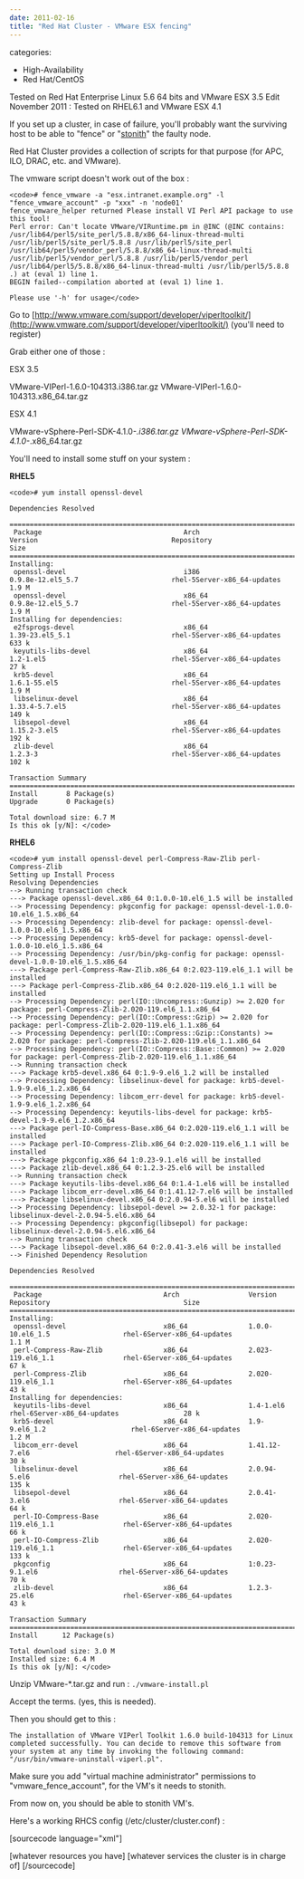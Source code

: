 ```yaml
---
date: 2011-02-16
title: "Red Hat Cluster - VMware ESX fencing"
---
```








categories:
- High-Availability
- Red Hat/CentOS


Tested on Red Hat Enterprise Linux 5.6 64 bits and VMware ESX 3.5
Edit November 2011 : Tested on RHEL6.1 and VMware ESX 4.1

If you set up a cluster, in case of failure, you'll probably want the surviving host to be able to "fence" or "[stonith](http://en.wikipedia.org/wiki/STONITH)" the faulty node.

Red Hat Cluster provides a collection of scripts for that purpose (for APC, ILO, DRAC, etc. and VMware).


The vmware script doesn't work out of the box :


    
    <code># fence_vmware -a "esx.intranet.example.org" -l "fence_vmware_account" -p "xxx" -n 'node01'
    fence_vmware_helper returned Please install VI Perl API package to use this tool!
    Perl error: Can't locate VMware/VIRuntime.pm in @INC (@INC contains: /usr/lib64/perl5/site_perl/5.8.8/x86_64-linux-thread-multi /usr/lib/perl5/site_perl/5.8.8 /usr/lib/perl5/site_perl /usr/lib64/perl5/vendor_perl/5.8.8/x86_64-linux-thread-multi /usr/lib/perl5/vendor_perl/5.8.8 /usr/lib/perl5/vendor_perl /usr/lib64/perl5/5.8.8/x86_64-linux-thread-multi /usr/lib/perl5/5.8.8 .) at (eval 1) line 1.
    BEGIN failed--compilation aborted at (eval 1) line 1.
    
    Please use '-h' for usage</code>





Go to [http://www.vmware.com/support/developer/viperltoolkit/](http://www.vmware.com/support/developer/viperltoolkit/) (you'll need to register)

Grab either one of those : 

ESX 3.5

VMware-VIPerl-1.6.0-104313.i386.tar.gz
VMware-VIPerl-1.6.0-104313.x86_64.tar.gz

ESX 4.1

VMware-vSphere-Perl-SDK-4.1.0-*.i386.tar.gz
VMware-vSphere-Perl-SDK-4.1.0-*.x86_64.tar.gz

You'll need to install some stuff on your system :

**RHEL5**


    
    <code># yum install openssl-devel
    
    Dependencies Resolved
    
    ========================================================================================================================================================================
     Package                                   Arch                         Version                                 Repository                                         Size
    ========================================================================================================================================================================
    Installing:
     openssl-devel                             i386                         0.9.8e-12.el5_5.7                       rhel-5Server-x86_64-updates                       1.9 M
     openssl-devel                             x86_64                       0.9.8e-12.el5_5.7                       rhel-5Server-x86_64-updates                       1.9 M
    Installing for dependencies:
     e2fsprogs-devel                           x86_64                       1.39-23.el5_5.1                         rhel-5Server-x86_64-updates                       633 k
     keyutils-libs-devel                       x86_64                       1.2-1.el5                               rhel-5Server-x86_64-updates                        27 k
     krb5-devel                                x86_64                       1.6.1-55.el5                            rhel-5Server-x86_64-updates                       1.9 M
     libselinux-devel                          x86_64                       1.33.4-5.7.el5                          rhel-5Server-x86_64-updates                       149 k
     libsepol-devel                            x86_64                       1.15.2-3.el5                            rhel-5Server-x86_64-updates                       192 k
     zlib-devel                                x86_64                       1.2.3-3                                 rhel-5Server-x86_64-updates                       102 k
    
    Transaction Summary
    ========================================================================================================================================================================
    Install       8 Package(s)
    Upgrade       0 Package(s)
    
    Total download size: 6.7 M
    Is this ok [y/N]: </code>



**RHEL6**


    
    <code># yum install openssl-devel perl-Compress-Raw-Zlib perl-Compress-Zlib
    Setting up Install Process
    Resolving Dependencies
    --> Running transaction check
    ---> Package openssl-devel.x86_64 0:1.0.0-10.el6_1.5 will be installed
    --> Processing Dependency: pkgconfig for package: openssl-devel-1.0.0-10.el6_1.5.x86_64
    --> Processing Dependency: zlib-devel for package: openssl-devel-1.0.0-10.el6_1.5.x86_64
    --> Processing Dependency: krb5-devel for package: openssl-devel-1.0.0-10.el6_1.5.x86_64
    --> Processing Dependency: /usr/bin/pkg-config for package: openssl-devel-1.0.0-10.el6_1.5.x86_64
    ---> Package perl-Compress-Raw-Zlib.x86_64 0:2.023-119.el6_1.1 will be installed
    ---> Package perl-Compress-Zlib.x86_64 0:2.020-119.el6_1.1 will be installed
    --> Processing Dependency: perl(IO::Uncompress::Gunzip) >= 2.020 for package: perl-Compress-Zlib-2.020-119.el6_1.1.x86_64
    --> Processing Dependency: perl(IO::Compress::Gzip) >= 2.020 for package: perl-Compress-Zlib-2.020-119.el6_1.1.x86_64
    --> Processing Dependency: perl(IO::Compress::Gzip::Constants) >= 2.020 for package: perl-Compress-Zlib-2.020-119.el6_1.1.x86_64
    --> Processing Dependency: perl(IO::Compress::Base::Common) >= 2.020 for package: perl-Compress-Zlib-2.020-119.el6_1.1.x86_64
    --> Running transaction check
    ---> Package krb5-devel.x86_64 0:1.9-9.el6_1.2 will be installed
    --> Processing Dependency: libselinux-devel for package: krb5-devel-1.9-9.el6_1.2.x86_64
    --> Processing Dependency: libcom_err-devel for package: krb5-devel-1.9-9.el6_1.2.x86_64
    --> Processing Dependency: keyutils-libs-devel for package: krb5-devel-1.9-9.el6_1.2.x86_64
    ---> Package perl-IO-Compress-Base.x86_64 0:2.020-119.el6_1.1 will be installed
    ---> Package perl-IO-Compress-Zlib.x86_64 0:2.020-119.el6_1.1 will be installed
    ---> Package pkgconfig.x86_64 1:0.23-9.1.el6 will be installed
    ---> Package zlib-devel.x86_64 0:1.2.3-25.el6 will be installed
    --> Running transaction check
    ---> Package keyutils-libs-devel.x86_64 0:1.4-1.el6 will be installed
    ---> Package libcom_err-devel.x86_64 0:1.41.12-7.el6 will be installed
    ---> Package libselinux-devel.x86_64 0:2.0.94-5.el6 will be installed
    --> Processing Dependency: libsepol-devel >= 2.0.32-1 for package: libselinux-devel-2.0.94-5.el6.x86_64
    --> Processing Dependency: pkgconfig(libsepol) for package: libselinux-devel-2.0.94-5.el6.x86_64
    --> Running transaction check
    ---> Package libsepol-devel.x86_64 0:2.0.41-3.el6 will be installed
    --> Finished Dependency Resolution
    
    Dependencies Resolved
    
    =============================================================================================================================================
     Package                              Arch                 Version                           Repository                                 Size
    =============================================================================================================================================
    Installing:
     openssl-devel                        x86_64               1.0.0-10.el6_1.5                  rhel-6Server-x86_64-updates               1.1 M
     perl-Compress-Raw-Zlib               x86_64               2.023-119.el6_1.1                 rhel-6Server-x86_64-updates                67 k
     perl-Compress-Zlib                   x86_64               2.020-119.el6_1.1                 rhel-6Server-x86_64-updates                43 k
    Installing for dependencies:
     keyutils-libs-devel                  x86_64               1.4-1.el6                         rhel-6Server-x86_64-updates                28 k
     krb5-devel                           x86_64               1.9-9.el6_1.2                     rhel-6Server-x86_64-updates               1.2 M
     libcom_err-devel                     x86_64               1.41.12-7.el6                     rhel-6Server-x86_64-updates                30 k
     libselinux-devel                     x86_64               2.0.94-5.el6                      rhel-6Server-x86_64-updates               135 k
     libsepol-devel                       x86_64               2.0.41-3.el6                      rhel-6Server-x86_64-updates                64 k
     perl-IO-Compress-Base                x86_64               2.020-119.el6_1.1                 rhel-6Server-x86_64-updates                66 k
     perl-IO-Compress-Zlib                x86_64               2.020-119.el6_1.1                 rhel-6Server-x86_64-updates               133 k
     pkgconfig                            x86_64               1:0.23-9.1.el6                    rhel-6Server-x86_64-updates                70 k
     zlib-devel                           x86_64               1.2.3-25.el6                      rhel-6Server-x86_64-updates                43 k
    
    Transaction Summary
    =============================================================================================================================================
    Install      12 Package(s)
    
    Total download size: 3.0 M
    Installed size: 6.4 M
    Is this ok [y/N]: </code>




Unzip VMware-*.tar.gz and run :
`./vmware-install.pl`


Accept the terms. (yes, this is needed).


Then you should get to this :

`The installation of VMware VIPerl Toolkit 1.6.0 build-104313 for Linux 
completed successfully. You can decide to remove this software from your system
at any time by invoking the following command: 
"/usr/bin/vmware-uninstall-viperl.pl".`


Make sure you add "virtual machine administrator" permissions to "vmware_fence_account", for the VM's it needs to stonith.

From now on, you should be able to stonith VM's.

Here's a working RHCS config (/etc/cluster/cluster.conf) :

[sourcecode language="xml"]
<?xml version="1.0"?>
<cluster alias="ServiceClusterTEST" config_version="4" name="ServiceTEST">
<totem token="45000"/>
<fence_daemon post_fail_delay="0" post_join_delay="3"/> <fence_daemon clean_start="1"/>
<clusternodes>
<clusternode name="node01.intranet.example.org" nodeid="1" votes="1">
<fence>
<method name="1">
<device name="node01"/>
</method>
</fence>
</clusternode>
<clusternode name="node02.intranet.example.org" nodeid="2" votes="1">
<fence>
<method name="1">
<device name="node02"/>
</method>
</fence>
</clusternode>
</clusternodes>
<cman expected_votes="1" two_node="1"/>
<fencedevices>
<fencedevice agent="fence_vmware" ipaddr="esx.intranet.example.org" login="vmware_fence_account" passwd="password" name="node01" port="node01"/>
<fencedevice agent="fence_vmware" ipaddr="esx.intranet.example.org" login="vmware_fence_account" passwd="password" name="node02" port="node02"/>
</fencedevices>
<rm>
<resources>
[whatever resources you have]
</resources>
<service name="Service" autostart="1">
[whatever services the cluster is in charge of]
</service>
</rm>
</cluster>
[/sourcecode]


